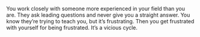 You work closely with someone more experienced in your field than you are. They ask leading questions and never give you a straight answer. You know they’re trying to teach you, but it’s frustrating. Then you get frustrated with yourself for being frustrated. It’s a vicious cycle.